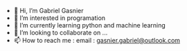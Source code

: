 - 👋 Hi, I’m Gabriel Gasnier
- 👀 I’m interested in programation
- 🌱 I’m currently learning python and machine learning
- 💞️ I’m looking to collaborate on ...
- 📫 How to reach me : email : gasnier.gabriel@outlook.com

<!---
GasnierGabriel/GasnierGabriel is a ✨ special ✨ repository because its `README.md` (this file) appears on your GitHub profile.
You can click the Preview link to take a look at your changes.
--->
